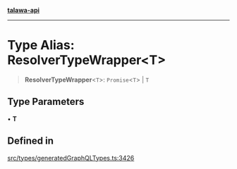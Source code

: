 [**talawa-api**](../../../README.md)

***

# Type Alias: ResolverTypeWrapper\<T\>

> **ResolverTypeWrapper**\<`T`\>: `Promise`\<`T`\> \| `T`

## Type Parameters

• **T**

## Defined in

[src/types/generatedGraphQLTypes.ts:3426](https://github.com/Suyash878/talawa-api/blob/095e6964ce2a06c1c30d1acf81b6162203f1db91/src/types/generatedGraphQLTypes.ts#L3426)

